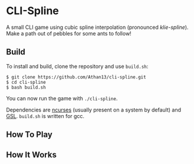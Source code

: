 # CLI-Spline

A small CLI game using cubic spline interpolation (pronounced *klie-spline*). Make a path out of pebbles for some ants to follow!

## Build
To install and build, clone the repository and use `build.sh`:
```
$ git clone https://github.com/Athan13/cli-spline.git
$ cd cli-spline
$ bash build.sh
```

You can now run the game with `./cli-spline`.

Dependencies are [ncurses](https://invisible-island.net/ncurses/announce.html) (usually present on a system by default) and [GSL](https://www.gnu.org/software/gsl/). `build.sh` is written for gcc.

## How To Play

## How It Works